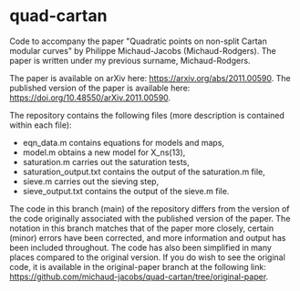 # quad-cartan
Code to accompany the paper "Quadratic points on non-split Cartan modular curves" by Philippe Michaud-Jacobs (Michaud-Rodgers).
The paper is written under my previous surname, Michaud-Rodgers.

The paper is available on arXiv here: https://arxiv.org/abs/2011.00590.
The published version of the paper is available here: https://doi.org/10.48550/arXiv.2011.00590.

The repository contains the following files (more description is contained within each file):

- eqn_data.m contains equations for models and maps,
- model.m obtains a new model for X_ns(13),
- saturation.m carries out the saturation tests,
- saturation_output.txt contains the output of the saturation.m file,
- sieve.m carries out the sieving step,
- sieve_output.txt contains the output of the sieve.m file.

The code in this branch (main) of the repository differs from the version of the code originally associated with the published version of the paper. The notation in this branch matches that of the paper more closely, certain (minor) errors have been corrected, and more information and output has been included throughout. The code has also been simplified in many places compared to the original version. If you do wish to see the original code, it is available in the original-paper branch at the following link: https://github.com/michaud-jacobs/quad-cartan/tree/original-paper.
